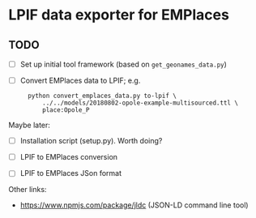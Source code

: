 # LPIF data exporter for EMPlaces

## TODO

- [ ] Set up initial tool framework (based on `get_geonames_data.py`)
- [ ] Convert EMPlaces data to LPIF; e.g.

        python convert_emplaces_data.py to-lpif \
            ../../models/20180802-opole-example-multisourced.ttl \
            place:Opole_P

Maybe later:

- [ ] Installation script (setup.py). Worth doing?
- [ ] LPIF to EMPlaces conversion
- [ ] LPIF to EMPlaces JSon format


Other links:

- https://www.npmjs.com/package/jldc (JSON-LD command line tool)
